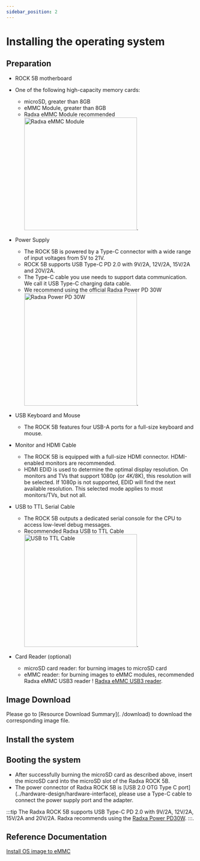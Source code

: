 ```yaml
---
sidebar_position: 2
---
```


# Installing the operating system

## Preparation

- ROCK 5B motherboard

- One of the following high-capacity memory cards:

  - microSD, greater than 8GB
  - eMMC Module, greater than 8GB
  - Radxa eMMC Module recommended <img src="/img/accessories/emmc-module.webp" alt="Radxa eMMC Module" width="300" />.

- Power Supply

  - The ROCK 5B is powered by a Type-C connector with a wide range of input voltages from 5V to 21V.
  - ROCK 5B supports USB Type-C PD 2.0 with 9V/2A, 12V/2A, 15V/2A and 20V/2A.
  - The Type-C cable you use needs to support data communication. We call it USB Type-C charging data cable.
  - We recommend using the official Radxa Power PD 30W <img src="/img/accessories/pd-30w.webp" alt="Radxa Power PD 30W" width="300" />.

- USB Keyboard and Mouse

  - The ROCK 5B features four USB-A ports for a full-size keyboard and mouse.

- Monitor and HDMI Cable

  - The ROCK 5B is equipped with a full-size HDMI connector. HDMI-enabled monitors are recommended.
  - HDMI EDID is used to determine the optimal display resolution. On monitors and TVs that support 1080p (or 4K/8K), this resolution will be selected. If 1080p is not supported, EDID will find the next available resolution. This selected mode applies to most monitors/TVs, but not all.

- USB to TTL Serial Cable

  - The ROCK 5B outputs a dedicated serial console for the CPU to access low-level debug messages.
  - Recommended Radxa USB to TTL Cable <img src="/img/accessories/usb-ttl.webp" alt="USB to TTL Cable" width="300" />.

- Card Reader (optional)
  - microSD card reader: for burning images to microSD card
  - eMMC reader: for burning images to eMMC modules, recommended Radxa eMMC USB3 reader ! [Radxa eMMC USB3 reader](/img/accessories/emmc-reader-02.webp).

## Image Download

Please go to [Resource Download Summary](. /download) to download the corresponding image file.

## Install the system

<Etcher model="rock5b" />

## Booting the system

- After successfully burning the microSD card as described above, insert the microSD card into the microSD slot of the Radxa ROCK 5B.
- The power connector of Radxa ROCK 5B is [USB 2.0 OTG Type C port] (../hardware-design/hardware-interface), please use a Type-C cable to connect the power supply port and the adapter.

:::tip
The Radxa ROCK 5B supports USB Type-C PD 2.0 with 9V/2A, 12V/2A, 15V/2A and 20V/2A. Radxa recommends using the [Radxa Power PD30W](../accessories/pd-30W).
:::.

## Reference Documentation

[Install OS image to eMMC](../low-level-dev/install-os-on-emmc)
